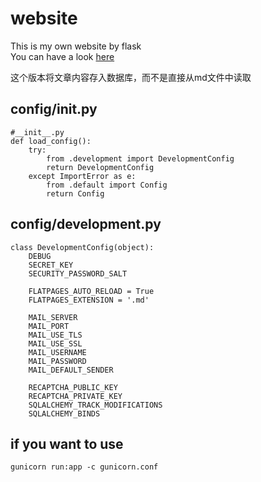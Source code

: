 # website
This is my own website by flask  
You can have a look [here](http://honmaple.com)

这个版本将文章内容存入数据库，而不是直接从md文件中读取

## config/__init__.py
    #__init__.py
    def load_config():
        try:
            from .development import DevelopmentConfig
            return DevelopmentConfig
        except ImportError as e:
            from .default import Config
            return Config

## config/development.py
    class DevelopmentConfig(object):
        DEBUG
        SECRET_KEY
        SECURITY_PASSWORD_SALT

        FLATPAGES_AUTO_RELOAD = True
        FLATPAGES_EXTENSION = '.md'

        MAIL_SERVER
        MAIL_PORT
        MAIL_USE_TLS
        MAIL_USE_SSL
        MAIL_USERNAME
        MAIL_PASSWORD
        MAIL_DEFAULT_SENDER

        RECAPTCHA_PUBLIC_KEY
        RECAPTCHA_PRIVATE_KEY
        SQLALCHEMY_TRACK_MODIFICATIONS
        SQLALCHEMY_BINDS

## if you want to use
    gunicorn run:app -c gunicorn.conf 

